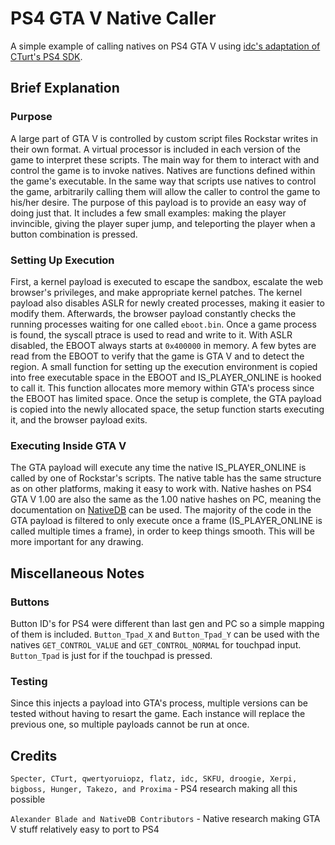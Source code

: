 # PS4 GTA V Native Caller
A simple example of calling natives on PS4 GTA V using [idc's adaptation of CTurt's PS4 SDK](https://github.com/idc/ps4-payload-sdk).


## Brief Explanation
### Purpose
A large part of GTA V is controlled by custom script files Rockstar writes in their own format. A virtual processor is included in each version of the game to interpret these scripts. The main way for them to interact with and control the game is to invoke natives. Natives are functions defined within the game's executable. In the same way that scripts use natives to control the game, arbitrarily calling them will allow the caller to control the game to his/her desire. The purpose of this payload is to provide an easy way of doing just that. It includes a few small examples: making the player invincible, giving the player super jump, and teleporting the player when a button combination is pressed.
### Setting Up Execution
First, a kernel payload is executed to escape the sandbox, escalate the web browser's privileges, and make appropriate kernel patches. The kernel payload also disables ASLR for newly created processes, making it easier to modify them. Afterwards, the browser payload constantly checks the running processes waiting for one called `eboot.bin`. Once a game process is found, the syscall ptrace is used to read and write to it. With ASLR disabled, the EBOOT always starts at `0x400000` in memory. A few bytes are read from the EBOOT to verify that the game is GTA V and to detect the region. A small function for setting up the execution environment is copied into free executable space in the EBOOT and IS_PLAYER_ONLINE is hooked to call it. This function allocates more memory within GTA's process since the EBOOT has limited space. Once the setup is complete, the GTA payload is copied into the newly allocated space, the setup function starts executing it, and the browser payload exits.
### Executing Inside GTA V
The GTA payload will execute any time the native IS_PLAYER_ONLINE is called by one of Rockstar's scripts. The native table has the same structure as on other platforms, making it easy to work with. Native hashes on PS4 GTA V 1.00 are also the same as the 1.00 native hashes on PC, meaning the documentation on [NativeDB](http://dev-c.com/nativedb/) can be used. The majority of the code in the GTA payload is filtered to only execute once a frame (IS_PLAYER_ONLINE is called multiple times a frame), in order to keep things smooth. This will be more important for any drawing.

## Miscellaneous Notes
### Buttons
Button ID's for PS4 were different than last gen and PC so a simple mapping of them is included. `Button_Tpad_X` and `Button_Tpad_Y` can be used with the natives `GET_CONTROL_VALUE` and `GET_CONTROL_NORMAL` for touchpad input. `Button_Tpad` is just for if the touchpad is pressed.
### Testing
Since this injects a payload into GTA's process, multiple versions can be tested without having to resart the game. Each instance will replace the previous one, so multiple payloads cannot be run at once.


## Credits
`Specter, CTurt, qwertyoruiopz, flatz, idc, SKFU, droogie, Xerpi, bigboss, Hunger, Takezo, and Proxima` - PS4 research making all this possible

`Alexander Blade and NativeDB Contributors` - Native research making GTA V stuff relatively easy to port to PS4